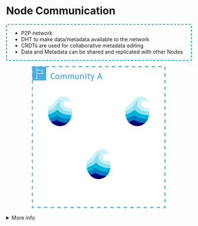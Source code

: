 # Node Communication

<div class="flex flex-row gap-2 m-t-2 m-b-12">
  <div class="flex flex-col flex-50 text-2xl justify-center" style="padding: 0 15px; border: 2px dashed #00a0cc; border-radius: 4px">

  <ul class="text-3xl" style="">
    <li>P2P network</li>
    <li>DHT to make data/metadata available to the network</li>
    <li>CRDTs are used for collaborative metadata editing</li>
    <li>Data and Metadata can be shared and replicated with other Nodes</li>
  </ul>

  </div>
  <div class="flex flex-col flex-50" style="padding: 0 15px;">
    <p align="center">
      <img src="../assets/images/node_comm.drawio.png"/>
    </p>
  </div>
</div>

<details>
  <summary class="w-60 m-t-24 m-b-12 p-b-8 accordion-border text-2xl font-bold">More info</summary>

  <div class="flex flex-col text-xl" style="padding: 0 15px; border: 2px dashed #00a0cc; border-radius: 4px">

  Nodes are connected via a P2P network and are organized into realms that share the same set of
  policies. When data/metadata is registered at a node, it gets distributed via a
  DHT so every other node can associate a metadata/data entry with a node address. This guarantees a
  distributed system, where every resource is **findable** while still being managed and
  **access-controlled** by the original data holder. Nodes inside the same realm trust each other and
  can share resources by default with another (based on realm policies). Collaborative
  editing of metadata is made possible by CRDTs which asynchronously manage edits on metadata in our
  P2P system.

  </div>
</details>
